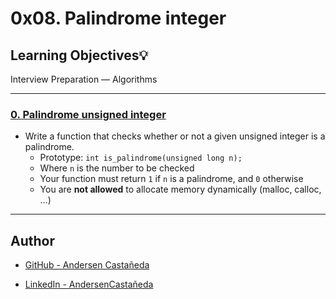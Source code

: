 # 0x08. Palindrome integer

## Learning Objectives:bulb:
Interview Preparation ― Algorithms

---
### [0. Palindrome unsigned integer](./0-is_palindrome.c)
* Write a function that checks whether or not a given unsigned integer is a palindrome.
  - Prototype: `int is_palindrome(unsigned long n);`
  - Where `n` is the number to be checked
  - Your function must return `1` if `n` is a palindrome, and `0` otherwise
  - You are **not allowed** to allocate memory dynamically (malloc, calloc, …)

---
## Author

* [GitHub - Andersen Castañeda](https://github.com/AndersenCastaneda)

* [LinkedIn - AndersenCastañeda](https://www.linkedin.com/in/andersencastaneda/)
